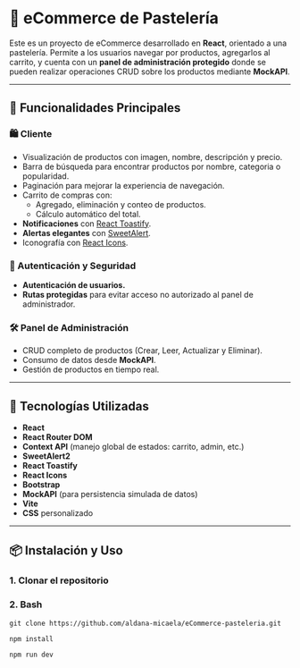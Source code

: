# 🎂 eCommerce de Pastelería

Este es un proyecto de eCommerce desarrollado en **React**, orientado a una pastelería. Permite a los usuarios navegar por productos, agregarlos al carrito, y cuenta con un **panel de administración protegido** donde se pueden realizar operaciones CRUD sobre los productos mediante **MockAPI**.

---

## 🚀 Funcionalidades Principales

### 🛍️ Cliente
- Visualización de productos con imagen, nombre, descripción y precio.
- Barra de búsqueda para encontrar productos por nombre, categoria o popularidad.
- Paginación para mejorar la experiencia de navegación.
- Carrito de compras con:
  - Agregado, eliminación y conteo de productos.
  - Cálculo automático del total.
- **Notificaciones** con [React Toastify](https://fkhadra.github.io/react-toastify/).
- **Alertas elegantes** con [SweetAlert](https://sweetalert2.github.io/).
- Iconografía con [React Icons](https://react-icons.github.io/react-icons/).

### 🔐 Autenticación y Seguridad
- **Autenticación de usuarios.**
- **Rutas protegidas** para evitar acceso no autorizado al panel de administrador.

### 🛠️ Panel de Administración
- CRUD completo de productos (Crear, Leer, Actualizar y Eliminar).
- Consumo de datos desde **MockAPI**.
- Gestión de productos en tiempo real.

---

## 🧪 Tecnologías Utilizadas

- **React**
- **React Router DOM**
- **Context API** (manejo global de estados: carrito, admin, etc.)
- **SweetAlert2**
- **React Toastify**
- **React Icons**
- **Bootstrap**
- **MockAPI** (para persistencia simulada de datos)
- **Vite**
- **CSS** personalizado

---

## 📦 Instalación y Uso

### 1. Clonar el repositorio

### 2. Bash
```
git clone https://github.com/aldana-micaela/eCommerce-pasteleria.git

npm install

npm run dev
```

